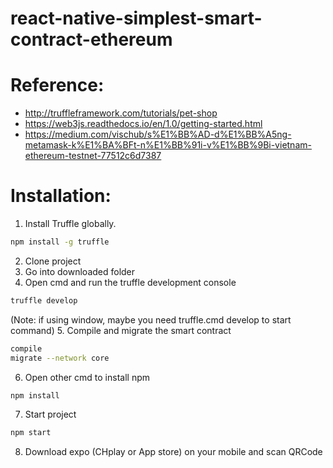 # react-native-simplest-smart-contract-ethereum
# Reference:
- http://truffleframework.com/tutorials/pet-shop
- https://web3js.readthedocs.io/en/1.0/getting-started.html
- https://medium.com/vischub/s%E1%BB%AD-d%E1%BB%A5ng-metamask-k%E1%BA%BFt-n%E1%BB%91i-v%E1%BB%9Bi-vietnam-ethereum-testnet-77512c6d7387

# Installation:
  1. Install Truffle globally.
  ```sh
  npm install -g truffle
  ```
  2. Clone project
  3. Go into downloaded folder
  4. Open cmd and run the truffle development console
  ```sh
  truffle develop
  ```
  (Note: if using window, maybe you need truffle.cmd develop to start command)
  5. Compile and migrate the smart contract
  ```sh
  compile
  migrate --network core
  ```
  6. Open other cmd to install npm
  ```sh
  npm install
  ```
  7. Start project
  ```sh
  npm start
  ```
  8. Download expo (CHplay or App store) on your mobile and scan QRCode
